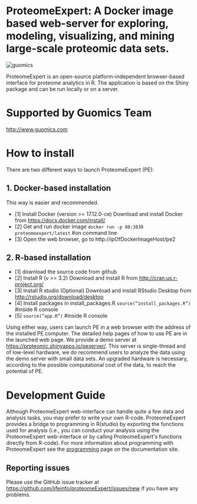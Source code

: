 # ProteomeExpert: A Docker image based web-server for exploring, modeling, visualizing, and mining large-scale proteomic data sets.
![guomics](http://www.guomics.com/assets/img/home/home3.jpg)

ProteomeExpert is an open-source platform-independent browser-based interface for proteome analytics in R. 
The application is based on the Shiny package and can be run locally or on a server. 

# Supported by Guomics Team

http://www.guomics.com

# How to install

There are two different ways to launch ProteomeExpert (PE):
## 1. Docker-based installation
This way is easier and recommended.
* [1]	Install Docker (version >= 17.12.0-ce)
Download and install Docker from https://docs.docker.com/install/
* [2]	Get and run docker image
`docker run -p 80:3838 proteomeexpert/latest` #on command line
* [3]	Open the web browser, go to http://ipOfDockerImageHost/pe2

## 2. R-based installation
* [1]	download the source code from github
* [2]	Install R (v >= 3.2)
Download and install R from http://cran.us.r-project.org/
* [3]	Install R studio (Optional)
Download and install RStudio Desktop from http://rstudio.org/download/desktop
* [4]	Install packages in install_packages.R
`source(“install_packages.R”)` #inside R console
* [5]	`source(“app.R”)` #inside R console

Using either way, users can launch PE in a web browser with the address of the installed PE computer. The detailed help pages of how to use PE are in the launched web page. We provide a demo server at https://proteomic.shinyapps.io/peserver/. This server is single-thread and of low-level hardware, we do recommend users to analyze the data using the demo server with small data sets. An upgraded hardware is necessary, according to the possible computational cost of the data, to reach the potential of PE.


# Development Guide

Although ProteomeExpert web-interface can handle quite a few data and analysis tasks, you may prefer to write your own R-code. ProteomeExpert provides a bridge to programming in R(studio) by exporting the functions used for analysis (i.e., you can conduct your analysis using the ProteomeExpert web-interface or by calling ProteomeExpert's functions directly from R-code). For more information about programming with ProteomeExpert see the [programming](https://github.com/lifeinfo/proteomeExpert) page on the documentation site.

## Reporting issues

Please use the GitHub issue tracker at https://github.com/lifeinfo/proteomeExpert/issues/new if you have any problems.

